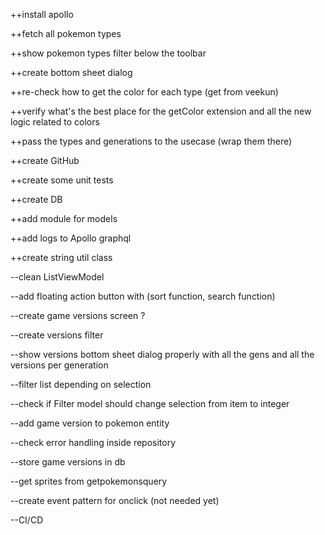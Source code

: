 ++install apollo

++fetch all pokemon types

++show pokemon types filter below the toolbar

++create bottom sheet dialog

++re-check how to get the color for each type (get from veekun)

++verify what's the best place for the getColor extension and all the new logic related to colors

++pass the types and generations to the usecase (wrap them there)

++create GitHub

++create some unit tests

++create DB

++add module for models

++add logs to Apollo graphql

++create string util class



--clean ListViewModel

--add floating action button with (sort function, search function)

--create game versions screen ?


--create versions filter

--show versions bottom sheet dialog properly with all the gens and all the versions per generation

--filter list depending on selection

--check if Filter model should change selection from item to integer

--add game version to pokemon entity

--check error handling inside repository

--store game versions in db

--get sprites from getpokemonsquery

--create event pattern for onclick (not needed yet)

--CI/CD



